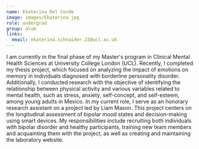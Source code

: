 ```yaml
---
name: Ekaterina Del Conde
image: images/Ekaterina.jpg
role: undergrad
group: alum
links:
  email: ekaterina.schnaider.22@ucl.ac.uk
---
```


I am currently in the final phase of my Master's program in Clinical Mental Health Sciences at University College London (UCL). Recently, I completed my thesis project, which focused on analyzing the impact of emotions on memory in individuals diagnosed with borderline personality disorder. Additionally, I conducted research with the objective of identifying the relationship between physical activity and various variables related to mental health, such as stress, anxiety, self-concept, and self-esteem, among young adults in Mexico.
In my current role, I serve as an honorary research assistant on a project led by Liam Mason. This project centers on the longitudinal assessment of bipolar mood states and decision-making using smart devices. My responsibilities include recruiting both individuals with bipolar disorder and healthy participants, training new team members and acquainting them with the project, as well as creating and maintaining the laboratory website.
